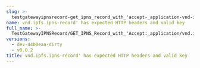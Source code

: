 ```yaml
---
slug: >-
  testgatewayipnsrecord-get_ipns_record_with_'accept-_application-vnd-ipfs-ipns-record'_has_expected_http_headers_and_valid_key
name: vnd.ipfs.ipns-record' has expected HTTP headers and valid key
full_name: >-
  TestGatewayIPNSRecord/GET_IPNS_Record_with_'Accept:_application/vnd.ipfs.ipns-record'_has_expected_HTTP_headers_and_valid_key
versions:
  - dev-44b0eaa-dirty
  - v0.0.2
title: vnd.ipfs.ipns-record' has expected HTTP headers and valid key
---
```


